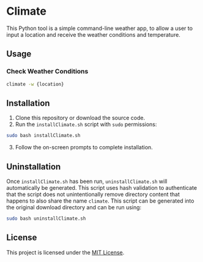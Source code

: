 # Climate
This Python tool is a simple command-line weather app, to allow a user to input a location and receive the weather conditions and temperature.

## Usage
### Check Weather Conditions
```bash
climate -w {location}
```

## Installation
1. Clone this repository or download the source code.
2. Run the `installClimate.sh` script with `sudo` permissions:
```bash
sudo bash installClimate.sh
```
3. Follow the on-screen prompts to complete installation.

## Uninstallation
Once `installClimate.sh` has been run, `uninstallClimate.sh` will automatically be generated. This script uses hash validation to authenticate that the script does not unintentionally remove directory content that happens to also share the name `climate`. This script can be generated into the original download directory and can be run using:
```bash
sudo bash uninstallClimate.sh
```

## License
This project is licensed under the [MIT License](LICENSE).